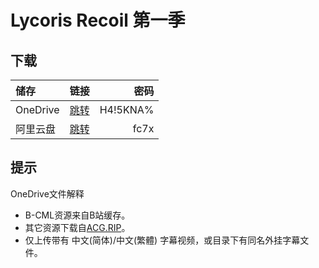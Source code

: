 # Lycoris Recoil 第一季

## 下载

储存 | 链接 | 密码
:----------- | :-----------: | -----------:
 OneDrive | [跳转](https://xrzcloud-my.sharepoint.com/:f:/g/personal/xrz_xrzyun_ml/EqmZXP1NlHtJg7PDpgQfmuQB_5LGlwg9uZdJum58Eo8yYw?e=lJQXuZ) | H4!5KNA%
 阿里云盘 | [跳转](https://www.aliyundrive.com/s/fsj644qGtKP) | fc7x

## 提示

OneDrive文件解释  

- B-CML资源来自B站缓存。  
- 其它资源下载自[ACG.RIP](https://acg.rip/)。  
- 仅上传带有 中文(简体)/中文(繁體) 字幕视频，或目录下有同名外挂字幕文件。  
